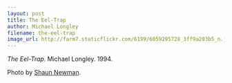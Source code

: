 ```yaml
---
layout: post
title: The Eel-Trap
author: Michael Longley
filename: the-eel-trap
image_url: http://farm7.staticflickr.com/6199/6059295728_3ff9a203b5_n.jpg
---
```


_The Eel-Trap_.  Michael Longley.  1994.

Photo by [Shaun Newman](http://www.flickr.com/photos/shaunn/6059295728/).

